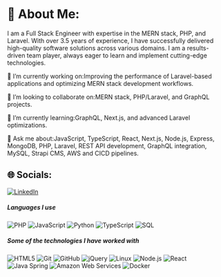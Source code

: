 
# 💫 About Me:

I am a Full Stack Engineer with expertise in the MERN stack, PHP, and Laravel. With over 3.5 years of experience, I have successfully delivered high-quality software solutions across various domains. I am a results-driven team player, always eager to learn and implement cutting-edge technologies.

🔭 I’m currently working on:Improving the performance of Laravel-based applications and optimizing MERN stack development workflows.

👯 I’m looking to collaborate on:MERN stack, PHP/Laravel, and GraphQL projects.

🌱 I’m currently learning:GraphQL, Next.js, and advanced Laravel optimizations.

💬 Ask me about:JavaScript, TypeScript, React, Next.js, Node.js, Express, MongoDB, PHP, Laravel, REST API development, GraphQL integration, MySQL, Strapi CMS, AWS and CICD pipelines.


## 🌐 Socials:
[![LinkedIn](https://img.shields.io/badge/LinkedIn-%230077B5.svg?logo=linkedin&logoColor=white)](https://lk.linkedin.com/in/pubudu-senadheera)


##### Languages I use

![PHP](https://img.shields.io/badge/-PHP-000000?style=flat&logo=php)
![JavaScript](https://img.shields.io/badge/-JavaScript-000000?style=flat&logo=javascript)
![Python](https://img.shields.io/badge/-Python-000000?style=flat&logo=python)
![TypeScript](https://img.shields.io/badge/-TypeScript-000000?style=flat&logo=typescript)
![SQL](https://img.shields.io/badge/-SQL-000000?style=flat&logo=postgresql)

##### Some of the technologies I have worked with

![HTML5](https://img.shields.io/badge/-HTML5-000000?style=flat&logo=html5)
![Git](https://img.shields.io/badge/-Git-222222?style=flat&logo=git&logoColor=F05032)
![GitHub](https://img.shields.io/badge/-GitHub-222222?style=flat&logo=github&logoColor=181717)
![jQuery](https://img.shields.io/badge/-jQuery-222222?style=flat&logo=jQuery&logoColor=0769AD)
![Linux](https://img.shields.io/badge/-Linux-222222?style=flat&logo=linux&logoColor=FCC624)
![Node.js](https://img.shields.io/badge/-Node.js-222222?style=flat&logo=node.js&logoColor=339933)
![React](https://img.shields.io/badge/-React-222222?style=flat&logo=React&logoColor=61DAFB)
![Java Spring](https://img.shields.io/badge/-Spring-222222?style=flat&logo=spring&logoColor=6DB33F)
![Amazon Web Services](https://img.shields.io/badge/-Amazon%20Web%20Services-222222?style=flat-square&logo=Amazon-Web-Service)
![Docker](https://img.shields.io/badge/-Docker-black?style=flat-square&logo=docker)
<br/>
